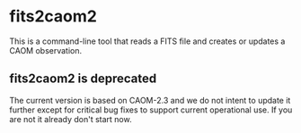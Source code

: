 # fits2caom2

This is a command-line tool that reads a FITS file and creates or updates a CAOM observation.

## fits2caom2 is deprecated

The current version is based on CAOM-2.3 and we do not intent to update it further except for critical
bug fixes to support current operational use. If you are not it already don't start now.

